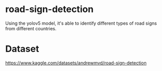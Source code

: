 # road-sign-detection

Using the yolov5 model, it's able to identify different types of road signs from different countries.

# Dataset
https://www.kaggle.com/datasets/andrewmvd/road-sign-detection
